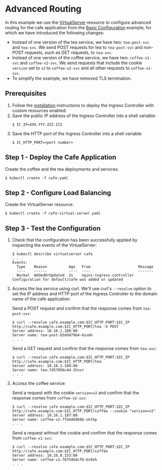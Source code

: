 # Advanced Routing

In this example we use the [VirtualServer](https://docs.nginx.com/nginx-ingress-controller/configuration/virtualserver-and-virtualserverroute-resources/) resource to configure advanced routing for the cafe application from the [Basic Configuration](../basic-configuration/) example, for which we have introduced the following changes:
* Instead of one version of the tea service, we have two: `tea-post-svc` and `tea-svc`. We send POST requests for tea to `tea-post-svc` and non-POST requests, such as GET requests, to `tea-svc`.
* Instead of one version of the coffee service, we have two: `coffee-v1-svc` and `coffee-v2-svc`. We send requests that include the cookie `version` set to `v2` to `coffee-v2-svc` and all other requests to `coffee-v1-svc`.
* To simplify the example, we have removed TLS termination.

## Prerequisites  

1. Follow the [installation](https://docs.nginx.com/nginx-ingress-controller/installation/installation-with-manifests/) instructions to deploy the Ingress Controller with custom resources enabled.
1. Save the public IP address of the Ingress Controller into a shell variable:
    ```
    $ IC_IP=XXX.YYY.ZZZ.III
    ```
1. Save the HTTP port of the Ingress Controller into a shell variable:
    ```
    $ IC_HTTP_PORT=<port number>
    ```

## Step 1 - Deploy the Cafe Application

Create the coffee and the tea deployments and services:
```
$ kubectl create -f cafe.yaml
```

## Step 2 - Configure Load Balancing

Create the VirtualServer resource:
```
$ kubectl create -f cafe-virtual-server.yaml
```

## Step 3 - Test the Configuration

1. Check that the configuration has been successfully applied by inspecting the events of the VirtualServer:
    ```
    $ kubectl describe virtualserver cafe
    . . .
    Events:
      Type    Reason          Age   From                      Message
      ----    ------          ----  ----                      -------
      Normal  AddedOrUpdated  2s    nginx-ingress-controller  Configuration for default/cafe was added or updated
    ```
1. Access the tea service using curl. We'll use curl's `--resolve` option to set the IP address and HTTP port of the Ingress Controller to the domain name of the cafe application:
    
    Send a POST request and confirm that the response comes from `tea-post-svc`:
    ```
    $ curl --resolve cafe.example.com:$IC_HTTP_PORT:$IC_IP http://cafe.example.com:$IC_HTTP_PORT/tea -X POST
    Server address: 10.16.1.188:80
    Server name: tea-post-b5dd479b4-6ssmh
    . . .
    ```

    Send a GET request and confirm that the response comes from `tea-svc`:
    ```
    $ curl --resolve cafe.example.com:$IC_HTTP_PORT:$IC_IP http://cafe.example.com:$IC_HTTP_PORT/tea
    Server address: 10.16.1.189:80
    Server name: tea-7d57856c44-2hsvr
    . . .
    ```

1.  Access the coffee service:
    
    Send a request with the cookie `version=v2` and confirm that the response comes from `coffee-v2-svc`:
    ```
    $ curl --resolve cafe.example.com:$IC_HTTP_PORT:$IC_IP http://cafe.example.com:$IC_HTTP_PORT/coffee --cookie "version=v2"
    Server address: 10.16.1.187:80
    Server name: coffee-v2-7fd446968b-vkthp
    . . .
    ```

    Send a request without the cookie and confirm that the response comes from `coffee-v1-svc`:
    ```
    $ curl --resolve cafe.example.com:$IC_HTTP_PORT:$IC_IP http://cafe.example.com:$IC_HTTP_PORT/coffee
    Server address: 10.16.0.153:80
    Server name: coffee-v1-78754bdcfb-bs9nh
    . . .
    ```